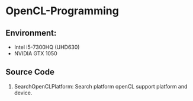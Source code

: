 # OpenCL-Programming

## Environment:
* Intel i5-7300HQ (UHD630)
* NVIDIA GTX 1050
## Source Code
1. SearchOpenCLPlatform: Search platform openCL support platform and device.

